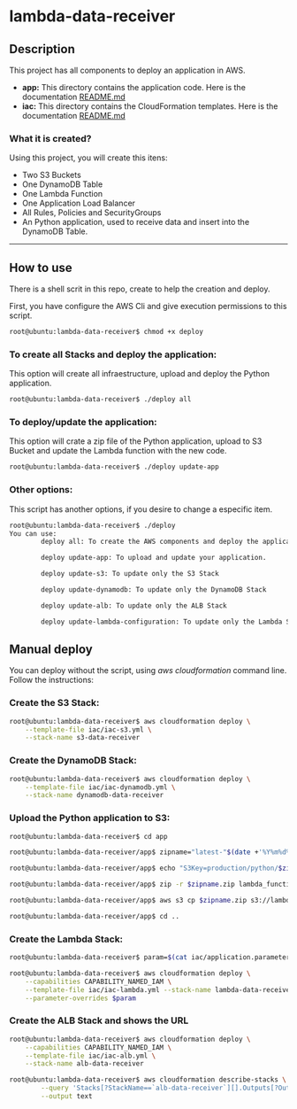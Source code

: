 # lambda-data-receiver

## Description
This project has all components to deploy an application in AWS.
- **app:** This directory contains the application code. Here is the documentation [README.md](./app/README.md)
- **iac:** This directory contains the CloudFormation templates. Here is the documentation [README.md](./iac/README.md)

### What it is created?
Using this project, you will create this itens:

- Two S3 Buckets
- One DynamoDB Table
- One Lambda Function
- One Application Load Balancer
- All Rules, Policies and SecurityGroups
- An Python application, used to receive data and insert into the DynamoDB Table.

---
## How to use
There is a shell scrit in this repo, create to help the creation and deploy.

First, you have configure the AWS Cli and give execution permissions to this script.

```bash
root@ubuntu:lambda-data-receiver$ chmod +x deploy
```

### To create all Stacks and deploy the application:
This option will create all infraestructure, upload and deploy the Python application.
```bash
root@ubuntu:lambda-data-receiver$ ./deploy all
```

### To deploy/update the application:
This option will crate a zip file of the Python application, upload to S3 Bucket and update the Lambda function with the new code.
```bash
root@ubuntu:lambda-data-receiver$ ./deploy update-app
```

### Other options:
This script has another options, if you desire to change a especific item.
```bash
root@ubuntu:lambda-data-receiver$ ./deploy
You can use:
        deploy all: To create the AWS components and deploy the application.

        deploy update-app: To upload and update your application.

        deploy update-s3: To update only the S3 Stack

        deploy update-dynamodb: To update only the DynamoDB Stack

        deploy update-alb: To update only the ALB Stack

        deploy update-lambda-configuration: To update only the Lambda Stack
```

## Manual deploy
You can deploy without the script, using *aws cloudformation* command line. Follow the instructions:

### Create the S3 Stack:
```bash
root@ubuntu:lambda-data-receiver$ aws cloudformation deploy \
    --template-file iac/iac-s3.yml \
    --stack-name s3-data-receiver
```

### Create the DynamoDB Stack:
```bash
root@ubuntu:lambda-data-receiver$ aws cloudformation deploy \
    --template-file iac/iac-dynamodb.yml \
    --stack-name dynamodb-data-receiver
```

### Upload the Python application to S3:
```bash
root@ubuntu:lambda-data-receiver$ cd app

root@ubuntu:lambda-data-receiver/app$ zipname="latest-"$(date +'%Y%m%d%H%M%S')

root@ubuntu:lambda-data-receiver/app$ echo "S3Key=production/python/$zipname.zip" > ../iac/application.parameter

root@ubuntu:lambda-data-receiver/app$ zip -r $zipname.zip lambda_function.py

root@ubuntu:lambda-data-receiver/app$ aws s3 cp $zipname.zip s3://lambda-data-receiver/production/python/

root@ubuntu:lambda-data-receiver/app$ cd ..
```

### Create the Lambda Stack:
```bash
root@ubuntu:lambda-data-receiver$ param=$(cat iac/application.parameter)

root@ubuntu:lambda-data-receiver$ aws cloudformation deploy \
    --capabilities CAPABILITY_NAMED_IAM \
    --template-file iac/iac-lambda.yml --stack-name lambda-data-receiver \
    --parameter-overrides $param
```

### Create the ALB Stack and shows the URL
```bash
root@ubuntu:lambda-data-receiver$ aws cloudformation deploy \
    --capabilities CAPABILITY_NAMED_IAM \
    --template-file iac/iac-alb.yml \
    --stack-name alb-data-receiver

root@ubuntu:lambda-data-receiver$ aws cloudformation describe-stacks \
        --query 'Stacks[?StackName==`alb-data-receiver`][].Outputs[?OutputKey==`DNSName`].OutputValue' \
        --output text
```